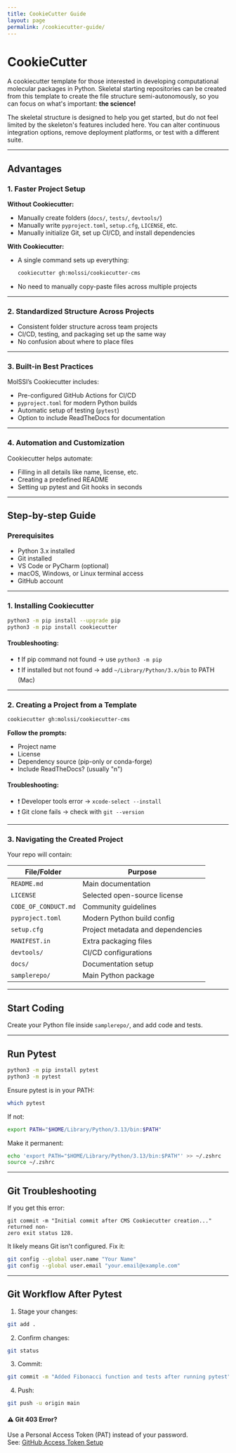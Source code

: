 ```yaml
---
title: CookieCutter Guide
layout: page
permalink: /cookiecutter-guide/
---
```


# CookieCutter

A cookiecutter template for those interested in developing computational
molecular packages in Python. Skeletal starting repositories can be created
from this template to create the file structure semi-autonomously, so you can
focus on what's important: **the science!**

The skeletal structure is designed to help you get started, but do not feel
limited by the skeleton's features included here. You can alter continuous
integration options, remove deployment platforms, or test with a different
suite.

---

## Advantages

### 1. Faster Project Setup

**Without Cookiecutter:**

- Manually create folders (`docs/`, `tests/`, `devtools/`)
- Manually write `pyproject.toml`, `setup.cfg`, `LICENSE`, etc.
- Manually initialize Git, set up CI/CD, and install dependencies

**With Cookiecutter:**

- A single command sets up everything:
  ```bash
  cookiecutter gh:molssi/cookiecutter-cms
  ```
- No need to manually copy-paste files across multiple projects

---

### 2. Standardized Structure Across Projects

- Consistent folder structure across team projects
- CI/CD, testing, and packaging set up the same way
- No confusion about where to place files

---

### 3. Built-in Best Practices

MolSSI’s Cookiecutter includes:

- Pre-configured GitHub Actions for CI/CD
- `pyproject.toml` for modern Python builds
- Automatic setup of testing (`pytest`)
- Option to include ReadTheDocs for documentation

---

### 4. Automation and Customization

Cookiecutter helps automate:

- Filling in all details like name, license, etc.
- Creating a predefined README
- Setting up pytest and Git hooks in seconds

---

## Step-by-step Guide

### Prerequisites

- Python 3.x installed
- Git installed
- VS Code or PyCharm (optional)
- macOS, Windows, or Linux terminal access
- GitHub account

---

### 1. Installing Cookiecutter

```bash
python3 -m pip install --upgrade pip
python3 -m pip install cookiecutter
```

#### Troubleshooting:

- ❗ If pip command not found → use `python3 -m pip`
- ❗ If installed but not found → add `~/Library/Python/3.x/bin` to PATH (Mac)

---

### 2. Creating a Project from a Template

```bash
cookiecutter gh:molssi/cookiecutter-cms
```

**Follow the prompts:**

- Project name
- License
- Dependency source (pip-only or conda-forge)
- Include ReadTheDocs? (usually "n")

#### Troubleshooting:

- ❗ Developer tools error → `xcode-select --install`
- ❗ Git clone fails → check with `git --version`

---

### 3. Navigating the Created Project

Your repo will contain:

| File/Folder          | Purpose                           |
| -------------------- | --------------------------------- |
| `README.md`          | Main documentation                |
| `LICENSE`            | Selected open-source license      |
| `CODE_OF_CONDUCT.md` | Community guidelines              |
| `pyproject.toml`     | Modern Python build config        |
| `setup.cfg`          | Project metadata and dependencies |
| `MANIFEST.in`        | Extra packaging files             |
| `devtools/`          | CI/CD configurations              |
| `docs/`              | Documentation setup               |
| `samplerepo/`        | Main Python package               |

---

## Start Coding

Create your Python file inside `samplerepo/`, and add code and tests.

---

## Run Pytest

```bash
python3 -m pip install pytest
python3 -m pytest
```

Ensure pytest is in your PATH:

```bash
which pytest
```

If not:

```bash
export PATH="$HOME/Library/Python/3.13/bin:$PATH"
```

Make it permanent:

```bash
echo 'export PATH="$HOME/Library/Python/3.13/bin:$PATH"' >> ~/.zshrc
source ~/.zshrc
```

---

## Git Troubleshooting

If you get this error:

```
git commit -m "Initial commit after CMS Cookiecutter creation..." returned non-
zero exit status 128.
```

It likely means Git isn't configured. Fix it:

```bash
git config --global user.name "Your Name"
git config --global user.email "your.email@example.com"
```

---

## Git Workflow After Pytest

1. Stage your changes:

```bash
git add .
```

2. Confirm changes:

```bash
git status
```

3. Commit:

```bash
git commit -m "Added Fibonacci function and tests after running pytest"
```

4. Push:

```bash
git push -u origin main
```

#### ⚠️ Git 403 Error?

Use a Personal Access Token (PAT) instead of your password.  
See: [GitHub Access Token Setup](https://tinyurl.com/3xj7v9zx)
